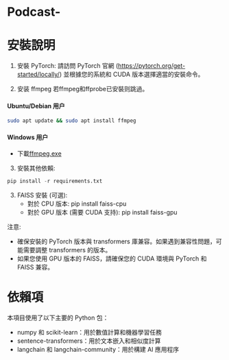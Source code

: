 # Podcast-

# 安裝說明

1. 安裝 PyTorch:
   請訪問 PyTorch 官網 (https://pytorch.org/get-started/locally/) 並根據您的系統和 CUDA 版本選擇適當的安裝命令。
   
3. 安装 ffmpeg
   若ffmpeg和ffprobe已安裝则跳過。

#### Ubuntu/Debian 用户
```bash
sudo apt update && sudo apt install ffmpeg
```
#### Windows 用户

- 下載[ffmpeg.exe](https://huggingface.co/lj1995/VoiceConversionWebUI/blob/main/ffmpeg.exe)

3. 安裝其他依賴:
```python
pip install -r requirements.txt
```

3. FAISS 安裝 (可選):
   - 對於 CPU 版本: pip install faiss-cpu
   - 對於 GPU 版本 (需要 CUDA 支持): pip install faiss-gpu

注意: 
- 確保安裝的 PyTorch 版本與 transformers 庫兼容。如果遇到兼容性問題，可能需要調整 transformers 的版本。
- 如果您使用 GPU 版本的 FAISS，請確保您的 CUDA 環境與 PyTorch 和 FAISS 兼容。

# 依賴項

本項目使用了以下主要的 Python 包：

- numpy 和 scikit-learn：用於數值計算和機器學習任務
- sentence-transformers：用於文本嵌入和相似度計算
- langchain 和 langchain-community：用於構建 AI 應用程序






